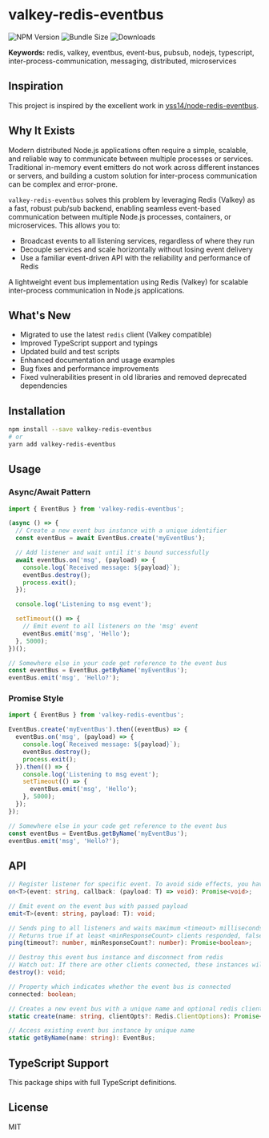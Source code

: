 # valkey-redis-eventbus

![NPM Version](https://img.shields.io/npm/v/valkey-redis-eventbus)
![Bundle Size](https://badgen.net/bundlephobia/minzip/valkey-redis-eventbus)
![Downloads](https://img.shields.io/npm/dw/valkey-redis-eventbus)

**Keywords:** redis, valkey, eventbus, event-bus, pubsub, nodejs, typescript, inter-process-communication, messaging, distributed, microservices

## Inspiration

This project is inspired by the excellent work in [yss14/node-redis-eventbus](https://github.com/yss14/node-redis-eventbus).

## Why It Exists

Modern distributed Node.js applications often require a simple, scalable, and reliable way to communicate between multiple processes or services. Traditional in-memory event emitters do not work across different instances or servers, and building a custom solution for inter-process communication can be complex and error-prone.

`valkey-redis-eventbus` solves this problem by leveraging Redis (Valkey) as a fast, robust pub/sub backend, enabling seamless event-based communication between multiple Node.js processes, containers, or microservices. This allows you to:
- Broadcast events to all listening services, regardless of where they run
- Decouple services and scale horizontally without losing event delivery
- Use a familiar event-driven API with the reliability and performance of Redis

A lightweight event bus implementation using Redis (Valkey) for scalable inter-process communication in Node.js applications.

## What's New
- Migrated to use the latest `redis` client (Valkey compatible)
- Improved TypeScript support and typings
- Updated build and test scripts
- Enhanced documentation and usage examples
- Bug fixes and performance improvements
- Fixed vulnerabilities present in old libraries and removed deprecated dependencies

## Installation
```bash
npm install --save valkey-redis-eventbus
# or
yarn add valkey-redis-eventbus
```

## Usage
### Async/Await Pattern
```typescript
import { EventBus } from 'valkey-redis-eventbus';

(async () => {
  // Create a new event bus instance with a unique identifier
  const eventBus = await EventBus.create('myEventBus');

  // Add listener and wait until it's bound successfully
  await eventBus.on('msg', (payload) => {
    console.log(`Received message: ${payload}`);
    eventBus.destroy();
    process.exit();
  });

  console.log('Listening to msg event');

  setTimeout(() => {
    // Emit event to all listeners on the 'msg' event
    eventBus.emit('msg', 'Hello');
  }, 5000);
})();

// Somewhere else in your code get reference to the event bus
const eventBus = EventBus.getByName('myEventBus');
eventBus.emit('msg', 'Hello?');
```

### Promise Style
```typescript
import { EventBus } from 'valkey-redis-eventbus';

EventBus.create('myEventBus').then((eventBus) => {
  eventBus.on('msg', (payload) => {
    console.log(`Received message: ${payload}`);
    eventBus.destroy();
    process.exit();
  }).then(() => {
    console.log('Listening to msg event');
    setTimeout(() => {
      eventBus.emit('msg', 'Hello');
    }, 5000);
  });
});

// Somewhere else in your code get reference to the event bus
const eventBus = EventBus.getByName('myEventBus');
eventBus.emit('msg', 'Hello?');
```

## API
```typescript
// Register listener for specific event. To avoid side effects, you have to wait for the promise to resolve
on<T>(event: string, callback: (payload: T) => void): Promise<void>;

// Emit event on the event bus with passed payload
emit<T>(event: string, payload: T): void;

// Sends ping to all listeners and waits maximum <timeout> milliseconds
// Returns true if at least <minResponseCount> clients responded, false otherwise
ping(timeout?: number, minResponseCount?: number): Promise<boolean>;

// Destroy this event bus instance and disconnect from redis
// Watch out: If there are other clients connected, these instances will not be destroyed!
destroy(): void;

// Property which indicates whether the event bus is connected
connected: boolean;

// Creates a new event bus with a unique name and optional redis client options
static create(name: string, clientOpts?: Redis.ClientOptions): Promise<EventBus>;

// Access existing event bus instance by unique name
static getByName(name: string): EventBus;
```

## TypeScript Support
This package ships with full TypeScript definitions.

## License
MIT

